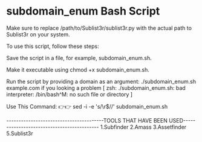 # subdomain_enum Bash Script
Make sure to replace /path/to/Sublist3r/sublist3r.py with the actual path to Sublist3r on your system.

To use this script, follow these steps:

Save the script in a file, for example, subdomain_enum.sh.

Make it executable using chmod +x subdomain_enum.sh.

Run the script by providing a domain as an argument:
./subdomain_enum.sh example.com
if you looking a problem [ zsh: ./subdomain_enum.sh: bad interpreter: /bin/bash^M: no such file or directory ]

Use This Command: 👉👉
sed -i -e 's/\r$//' subdomain_enum.sh 

----------------------------------------TOOLS THAT HAVE BEEN USED-------------------------------------------
1.Subfinder
2.Amass
3.Assetfinder
5.Sublist3r
